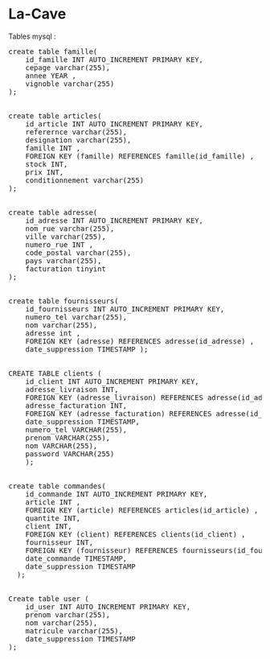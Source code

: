 # La-Cave


Tables mysql :

 <pre>
create table famille(
    id_famille INT AUTO_INCREMENT PRIMARY KEY,
    cepage varchar(255),
    annee YEAR ,
    vignoble varchar(255)
);


create table articles( 
    id_article INT AUTO_INCREMENT PRIMARY KEY, 
    referernce varchar(255), 
    designation varchar(255), 
    famille INT ,
    FOREIGN KEY (famille) REFERENCES famille(id_famille) , 
    stock INT,
    prix INT, 
    conditionnement varchar(255) 
);


create table adresse(  
    id_adresse INT AUTO_INCREMENT PRIMARY KEY,  
    nom_rue varchar(255),  
    ville varchar(255),  
    numero_rue INT , 
    code_postal varchar(255), 
    pays varchar(255), 
    facturation tinyint
);


create table fournisseurs( 
    id_fournisseurs INT AUTO_INCREMENT PRIMARY KEY, 
    numero_tel varchar(255), 
    nom varchar(255),
    adresse int ,
    FOREIGN KEY (adresse) REFERENCES adresse(id_adresse) , 
    date_suppression TIMESTAMP );


CREATE TABLE clients (
    id_client INT AUTO_INCREMENT PRIMARY KEY,
    adresse_livraison INT,
    FOREIGN KEY (adresse_livraison) REFERENCES adresse(id_adresse),
    adresse_facturation INT,
    FOREIGN KEY (adresse_facturation) REFERENCES adresse(id_adresse),
    date_suppression TIMESTAMP,
    numero_tel VARCHAR(255),
    prenom VARCHAR(255),
    nom VARCHAR(255),
    password VARCHAR(255)
    );


create table commandes(  
    id_commande INT AUTO_INCREMENT PRIMARY KEY,  
    article INT , 
    FOREIGN KEY (article) REFERENCES articles(id_article) ,  
    quantite INT, 
    client INT,  
    FOREIGN KEY (client) REFERENCES clients(id_client) ,  
    fournisseur INT, 
    FOREIGN KEY (fournisseur) REFERENCES fournisseurs(id_fournisseurs) , 
    date_commande TIMESTAMP, 
    date_suppression TIMESTAMP 
  );


Create table user ( 
    id_user INT AUTO_INCREMENT PRIMARY KEY,  
    prenom varchar(255), 
    nom varchar(255), 
    matricule varchar(255), 
    date_suppression TIMESTAMP 
);
</pre>

